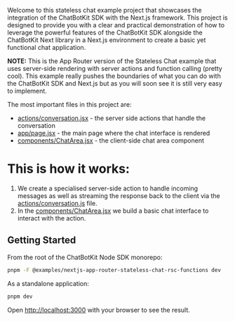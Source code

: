 Welcome to this stateless chat example project that showcases the integration of the ChatBotKit SDK with the Next.js framework. This project is designed to provide you with a clear and practical demonstration of how to leverage the powerful features of the ChatBotKit SDK alongside the ChatBotKit Next library in a Next.js environment to create a basic yet functional chat application.

**NOTE:** This is the App Router version of the Stateless Chat example that uses server-side rendering with server actions and function calling (pretty cool). This example really pushes the boundaries of what you can do with the ChatBotKit SDK and Next.js but as you will soon see it is still very easy to implement.

The most important files in this project are:

- [actions/conversation.jsx](actions/conversation.jsx) - the server side actions that handle the conversation
- [app/page.jsx](app/page.jsx) - the main page where the chat interface is rendered
- [components/ChatArea.jsx](components/ChatArea.jsx) - the client-side chat area component

# This is how it works:

1. We create a specialised server-side action to handle incoming messages as well as streaming the response back to the client via the [actions/conversation.js](actions/conversation.jsx) file.
2. In the [components/ChatArea.jsx](components/ChatArea.jsx) we build a basic chat interface to interact with the action.

## Getting Started

From the root of the ChatBotKit Node SDK monorepo:

```bash
pnpm -F @examples/nextjs-app-router-stateless-chat-rsc-functions dev
```

As a standalone application:

```bash
pnpm dev
```

Open [http://localhost:3000](http://localhost:3000) with your browser to see the result.

